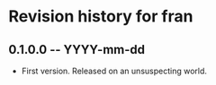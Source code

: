 # Revision history for fran

## 0.1.0.0 -- YYYY-mm-dd

* First version. Released on an unsuspecting world.

